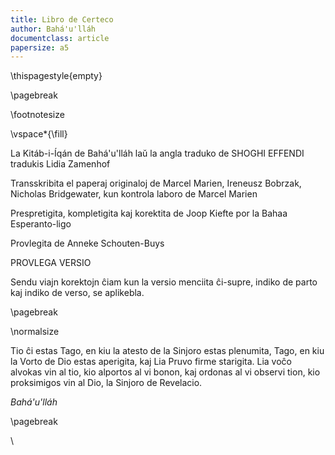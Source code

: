 ```yaml
---
title: Libro de Certeco
author: Bahá'u'lláh
documentclass: article
papersize: a5
---
```


\thispagestyle{empty}

\pagebreak

\footnotesize

\vspace*{\fill}

La Kitáb-i-Íqán de Bahá'u'lláh laŭ la angla traduko de SHOGHI EFFENDI tradukis Lidia Zamenhof

Transskribita el paperaj originaloj de Marcel Marien, Ireneusz Bobrzak, Nicholas Bridgewater, kun kontrola laboro de Marcel Marien

Prespretigita, kompletigita kaj korektita de Joop Kiefte por la Bahaa Esperanto-ligo

Provlegita de Anneke Schouten-Buys

PROVLEGA VERSIO

Sendu viajn korektojn ĉiam kun la versio menciita ĉi-supre, indiko de parto kaj indiko de verso, se aplikebla.

\pagebreak

\normalsize

Tio ĉi estas Tago, en kiu la atesto de la Sinjoro estas plenumita, Tago, en kiu la Vorto de Dio estas aperigita, kaj Lia Pruvo firme starigita. Lia voĉo alvokas vin al tio, kio alportos al vi bonon, kaj ordonas al vi observi tion, kio proksimigos vin al Dio, la Sinjoro de Revelacio.

*Bahá'u'lláh*

\pagebreak

\ 
